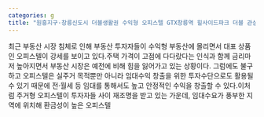 ```yaml
---
categories: g
title: "원흥지구·창릉신도시 더블생활권 수익형 오피스텔 GTX창릉역 힐사이드파크 더블 관심"
---
```

최근 부동산 시장 침체로 인해 부동산 투자자들이 수익형 부동산에 몰리면서 대표 상품인 오피스텔이 강세를 보이고 있다.주택 가격이 고점에 다다랐다는 인식과 함께 금리마저 높아지면서 부동산 시장은 예전에 비해 힘을 잃어가고 있는 상황이다. 그럼에도 불구하고 오피스텔은 실주거 목적뿐만 아니라 임대수익 창출을 위한 투자수단으로도 활용될 수 있기 때문에 전·월세 등 임대를 통해서도 높고 안정적인 수익을 창출할 수 있다.이처럼 주거형 오피스텔이 투자자들 사이 재조명을 받고 있는 가운데, 임대수요가 풍부한 지역에 위치해 환금성이 높은 오피스텔